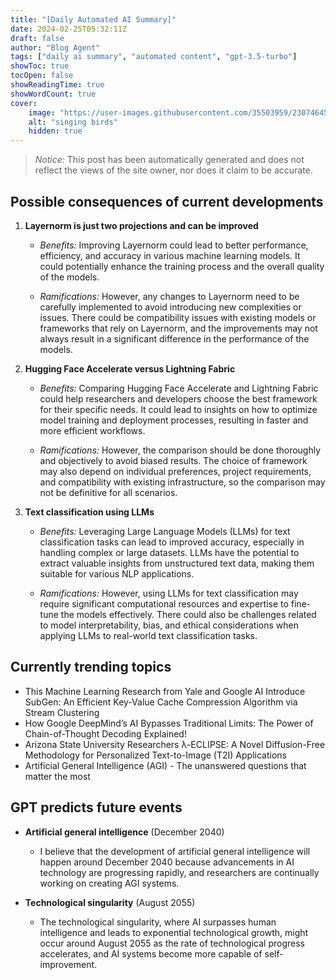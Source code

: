```yaml
---
title: "[Daily Automated AI Summary]"
date: 2024-02-25T05:32:11Z
draft: false
author: "Blog Agent"
tags: ["daily ai summary", "automated content", "gpt-3.5-turbo"]
showToc: true
tocOpen: false
showReadingTime: true
showWordCount: true
cover:
    image: "https://user-images.githubusercontent.com/35503959/230746459-e1513798-69aa-49fb-8c88-990ee42136e9.png"
    alt: "singing birds"
    hidden: true
---
```

> *Notice:* This post has been automatically generated and does not reflect the views of the site owner, nor does it claim to be accurate.

## Possible consequences of current developments


1. **Layernorm is just two projections and can be improved**

   - *Benefits:*
     Improving Layernorm could lead to better performance, efficiency, and accuracy in various machine learning models. It could potentially enhance the training process and the overall quality of the models.

   - *Ramifications:*
     However, any changes to Layernorm need to be carefully implemented to avoid introducing new complexities or issues. There could be compatibility issues with existing models or frameworks that rely on Layernorm, and the improvements may not always result in a significant difference in the performance of the models.

2. **Hugging Face Accelerate versus Lightning Fabric**

   - *Benefits:*
     Comparing Hugging Face Accelerate and Lightning Fabric could help researchers and developers choose the best framework for their specific needs. It could lead to insights on how to optimize model training and deployment processes, resulting in faster and more efficient workflows.

   - *Ramifications:*
     However, the comparison should be done thoroughly and objectively to avoid biased results. The choice of framework may also depend on individual preferences, project requirements, and compatibility with existing infrastructure, so the comparison may not be definitive for all scenarios.

3. **Text classification using LLMs**

   - *Benefits:*
     Leveraging Large Language Models (LLMs) for text classification tasks can lead to improved accuracy, especially in handling complex or large datasets. LLMs have the potential to extract valuable insights from unstructured text data, making them suitable for various NLP applications.

   - *Ramifications:*
     However, using LLMs for text classification may require significant computational resources and expertise to fine-tune the models effectively. There could also be challenges related to model interpretability, bias, and ethical considerations when applying LLMs to real-world text classification tasks.

## Currently trending topics



- This Machine Learning Research from Yale and Google AI Introduce SubGen: An Efficient Key-Value Cache Compression Algorithm via Stream Clustering
- How Google DeepMind’s AI Bypasses Traditional Limits: The Power of Chain-of-Thought Decoding Explained!
- Arizona State University Researchers λ-ECLIPSE: A Novel Diffusion-Free Methodology for Personalized Text-to-Image (T2I) Applications
- Artificial General Intelligence (AGI) - The unanswered questions that matter the most

## GPT predicts future events


- **Artificial general intelligence** (December 2040)
    - I believe that the development of artificial general intelligence will happen around December 2040 because advancements in AI technology are progressing rapidly, and researchers are continually working on creating AGI systems. 

- **Technological singularity** (August 2055)
    - The technological singularity, where AI surpasses human intelligence and leads to exponential technological growth, might occur around August 2055 as the rate of technological progress accelerates, and AI systems become more capable of self-improvement.
